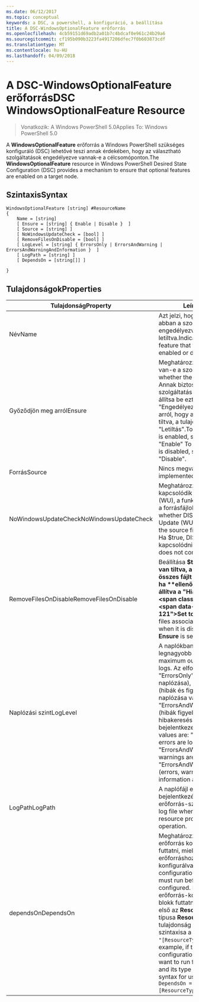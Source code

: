 ```yaml
---
ms.date: 06/12/2017
ms.topic: conceptual
keywords: a DSC, a powershell, a konfiguráció, a beállítása
title: A DSC-WindowsOptionalFeature erőforrás
ms.openlocfilehash: 4cb59151d69adb2a01b7c4bdcaf0e961c24b29a6
ms.sourcegitcommit: cf195b090b3223fa4917206dfec7f0b603873cdf
ms.translationtype: MT
ms.contentlocale: hu-HU
ms.lasthandoff: 04/09/2018
---
```

# <a name="dsc-windowsoptionalfeature-resource"></a><span data-ttu-id="3c713-103">A DSC-WindowsOptionalFeature erőforrás</span><span class="sxs-lookup"><span data-stu-id="3c713-103">DSC WindowsOptionalFeature Resource</span></span>

> <span data-ttu-id="3c713-104">Vonatkozik: A Windows PowerShell 5.0</span><span class="sxs-lookup"><span data-stu-id="3c713-104">Applies To: Windows PowerShell 5.0</span></span>

<span data-ttu-id="3c713-105">A **WindowsOptionalFeature** erőforrás a Windows PowerShell szükséges konfiguráló (DSC) lehetővé teszi annak érdekében, hogy az választható szolgáltatások engedélyezve vannak-e a célcsomóponton.</span><span class="sxs-lookup"><span data-stu-id="3c713-105">The **WindowsOptionalFeature** resource in Windows PowerShell Desired State Configuration (DSC) provides a mechanism to ensure that optional features are enabled on a target node.</span></span>

## <a name="syntax"></a><span data-ttu-id="3c713-106">Szintaxis</span><span class="sxs-lookup"><span data-stu-id="3c713-106">Syntax</span></span>

```
WindowsOptionalFeature [string] #ResourceName
{
    Name = [string]
    [ Ensure = [string] { Enable | Disable }  ]
    [ Source = [string] ]
    [ NoWindowsUpdateCheck = [bool] ]
    [ RemoveFilesOnDisable = [bool] ]
    [ LogLevel = [string] { ErrorsOnly | ErrorsAndWarning | ErrorsAndWarningAndInformation }  ]
    [ LogPath = [string] ]
    [ DependsOn = [string[]] ]

}
```

## <a name="properties"></a><span data-ttu-id="3c713-107">Tulajdonságok</span><span class="sxs-lookup"><span data-stu-id="3c713-107">Properties</span></span>

|  <span data-ttu-id="3c713-108">Tulajdonság</span><span class="sxs-lookup"><span data-stu-id="3c713-108">Property</span></span>  |  <span data-ttu-id="3c713-109">Leírás</span><span class="sxs-lookup"><span data-stu-id="3c713-109">Description</span></span>   |
|---|---|
| <span data-ttu-id="3c713-110">Név</span><span class="sxs-lookup"><span data-stu-id="3c713-110">Name</span></span>| <span data-ttu-id="3c713-111">Azt jelzi, hogy biztos szeretne lenni abban a szolgáltatás neve engedélyezve vagy letiltva.</span><span class="sxs-lookup"><span data-stu-id="3c713-111">Indicates the name of the feature that you want to ensure is enabled or disabled.</span></span>|
| <span data-ttu-id="3c713-112">Győződjön meg arról</span><span class="sxs-lookup"><span data-stu-id="3c713-112">Ensure</span></span>| <span data-ttu-id="3c713-113">Meghatározza, hogy engedélyezve van-e a szolgáltatás.</span><span class="sxs-lookup"><span data-stu-id="3c713-113">Specifies whether the feature is enabled.</span></span> <span data-ttu-id="3c713-114">Annak biztosításához, hogy a szolgáltatás engedélyezve van, állítsa be ezt a tulajdonságot "Engedélyezés" Győződjön meg arról, hogy a szolgáltatás le van tiltva, a tulajdonság értéke "Letiltás".</span><span class="sxs-lookup"><span data-stu-id="3c713-114">To ensure that the feature is enabled, set this property to "Enable" To ensure that the feature is disabled, set the property to "Disable".</span></span>|
| <span data-ttu-id="3c713-115">Forrás</span><span class="sxs-lookup"><span data-stu-id="3c713-115">Source</span></span>| <span data-ttu-id="3c713-116">Nincs megvalósítva.</span><span class="sxs-lookup"><span data-stu-id="3c713-116">Not implemented.</span></span>|
| <span data-ttu-id="3c713-117">NoWindowsUpdateCheck</span><span class="sxs-lookup"><span data-stu-id="3c713-117">NoWindowsUpdateCheck</span></span>| <span data-ttu-id="3c713-118">Meghatározza, hogy DISM kapcsolódik-e a Windows Update (WU), a funkció engedélyezéséhez a forrásfájlok keresésekor.</span><span class="sxs-lookup"><span data-stu-id="3c713-118">Specifies whether DISM contacts Windows Update (WU) when searching for the source files to enable a feature.</span></span> <span data-ttu-id="3c713-119">Ha $true, DISM nem tud kapcsolódni a WU.</span><span class="sxs-lookup"><span data-stu-id="3c713-119">If $true, DISM does not contact WU.</span></span>|
| <span data-ttu-id="3c713-120">RemoveFilesOnDisable</span><span class="sxs-lookup"><span data-stu-id="3c713-120">RemoveFilesOnDisable</span></span>| <span data-ttu-id="3c713-121">Beállítása **$true** eltávolítja, ha le van tiltva, a szolgáltatás társított összes fájlt (Ez azt jelenti, hogy ha **ellenőrizze, hogy** be van állítva a "Hiányzik").</span><span class="sxs-lookup"><span data-stu-id="3c713-121">Set to **$true** to remove all files associated with the feature when it is disabled (that is, when **Ensure** is set to "Absent").</span></span>|
| <span data-ttu-id="3c713-122">Naplózási szint</span><span class="sxs-lookup"><span data-stu-id="3c713-122">LogLevel</span></span>| <span data-ttu-id="3c713-123">A naplókban megjelenő legnagyobb kimeneti szintet.</span><span class="sxs-lookup"><span data-stu-id="3c713-123">The maximum output level shown in the logs.</span></span> <span data-ttu-id="3c713-124">Az elfogadott értékei: "ErrorsOnly" (csak a hibák naplózása), "ErrorsAndWarning" (hibák és figyelmeztetések naplózása van), és a "ErrorsAndWarningAndInformation" (hibák figyelmeztetések és hibakeresési információ bejelentkezett).</span><span class="sxs-lookup"><span data-stu-id="3c713-124">The accepted values are: "ErrorsOnly" (only errors are logged), "ErrorsAndWarning" (errors and warnings are logged), and "ErrorsAndWarningAndInformation" (errors, warnings, and debug information are logged).</span></span>|
| <span data-ttu-id="3c713-125">LogPath</span><span class="sxs-lookup"><span data-stu-id="3c713-125">LogPath</span></span>| <span data-ttu-id="3c713-126">A naplófájl elérési útja a kívánt való bejelentkezéshez a műveletet az erőforrás-szolgáltató.</span><span class="sxs-lookup"><span data-stu-id="3c713-126">The path to a log file where you want the resource provider to log the operation.</span></span>|
| <span data-ttu-id="3c713-127">dependsOn</span><span class="sxs-lookup"><span data-stu-id="3c713-127">DependsOn</span></span>| <span data-ttu-id="3c713-128">Meghatározza, hogy egy másik erőforrás konfigurációjának kell futtatni, mielőtt ehhez az erőforráshoz van konfigurálva.</span><span class="sxs-lookup"><span data-stu-id="3c713-128">Specifies that the configuration of another resource must run before this resource is configured.</span></span> <span data-ttu-id="3c713-129">Például, ha az erőforrás-konfiguráció azonosítója blokk futtatni kívánt parancsfájl első az __ResourceName__ és annak típusa __ResourceType__, az e tulajdonság használatával szintaxisa a következő `DependsOn = "[ResourceType]ResourceName"`.</span><span class="sxs-lookup"><span data-stu-id="3c713-129">For example, if the ID of the resource configuration script block that you want to run first is __ResourceName__ and its type is __ResourceType__, the syntax for using this property is `DependsOn = "[ResourceType]ResourceName"`.</span></span>|